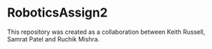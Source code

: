 # RoboticsAssign2

This repository was created as a collaboration between Keith Russell, Samrat Patel and Ruchik Mishra.
